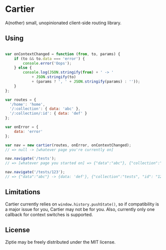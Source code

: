 Cartier
=======
A(nother) small, unopinionated client-side routing library.

Using
-----
```js

var onContextChanged = function (from, to, params) {
    if (to && to.data === 'error') {
        console.error('Oops');
    } else {
        console.log(JSON.stringify(from) + ' -> '
            + JSON.stringify(to)
            + (params ? ', ' + JSON.stringify(params) : ''));
    }
};

var routes = {
  '/home': 'home',
  '/:collection': { data: 'abc' },
  '/:collection/:id': { data: 'def' }
};

var onError = {
    data: 'error'
};

var nav = new cartier(routes, onError, onContextChanged);
// => null -> [whatever page you're currently on]

nav.navigate('/tests');
// => [whatever page you started on] => {"data":"abc"}, {"collection":"tests"}

nav.navigate('/tests/123');
// => {"data":"abc"} -> {data: 'def'}, {"collection":"tests", "id": "123"}
```

Limitations
-----------
Cartier currently relies on `window.history.pushState()`, so if compatibility is a major issue for you, Cartier may not be for you.
Also, currently only one callback for context switches is supported.

License
-------
Ziptie may be freely distributed under the MIT license.